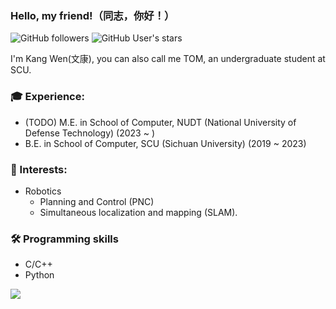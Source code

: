 ### Hello, my friend!（同志，你好！）


![GitHub followers](https://img.shields.io/github/followers/TomwKang?logo=Github) ![GitHub User's stars](https://img.shields.io/github/stars/TomwKang?affiliations=OWNER%2CCOLLABORATOR&label=all%20stars&logo=Github)

I'm Kang Wen(文康), you can also call me TOM, an undergraduate student at SCU.

### 🎓 Experience:
- (TODO) M.E. in School of Computer, NUDT (National University of Defense Technology) (2023 ~ )
- B.E. in School of Computer, SCU (Sichuan University) (2019 ~ 2023)

### 🔭 Interests:
- Robotics
    - Planning and Control (PNC)
    - Simultaneous localization and mapping (SLAM).

### 🛠️ Programming skills
* C/C++
* Python


<a href="https://github.com/TomwKang"><img align='center' src="https://github-readme-stats.vercel.app/api?username=TomwKang&show_icons=true"></a>
